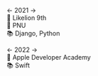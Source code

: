 <- 2021 -> <br>
🦁 Likelion 9th <br>
🏫 PNU <br>
📚 Django, Python <br>


<- 2022 -> <br>
🍏 Apple Developer Academy <br>
📚 Swift
